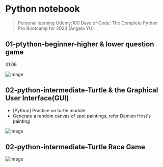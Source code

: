 # Python notebook
> Personal learning
> Udemy:100 Days of Code: The Complete Python Pro Bootcamp for 2023 (Angela YU)




## 01-ptython-beginner-higher & lower question game
01.06

![image](https://github.com/hamdrew-jl/python_notebook/assets/141601957/07d97c4b-9a61-45af-9183-32b508736bcc)

## 02-python-intermediate-Turtle & the Graphical User Interface(GUI)
* [Python] Practice on turtle module
* Generate a random canvas of spot paintings, refer Damien Hirst's painting

![image](https://github.com/hamdrew-jl/python_notebook/assets/141601957/f3eb6a94-1f91-40cc-8ccb-cfa0040911b0)

## 02-python-intermediate-Turtle Race Game

![image](https://github.com/hamdrew-jl/python_notebook/assets/141601957/93f5cedd-55fb-49aa-8857-1e77d61a5e06)
